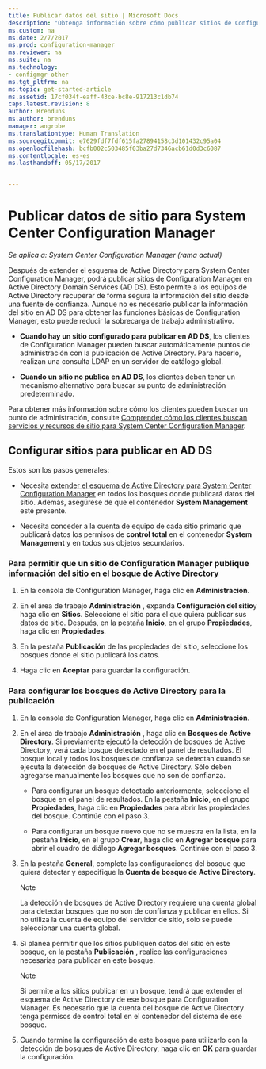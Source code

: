 ```yaml
---
title: Publicar datos del sitio | Microsoft Docs
description: "Obtenga información sobre cómo publicar sitios de Configuration Manager en Servicios de dominio de Active Directory."
ms.custom: na
ms.date: 2/7/2017
ms.prod: configuration-manager
ms.reviewer: na
ms.suite: na
ms.technology:
- configmgr-other
ms.tgt_pltfrm: na
ms.topic: get-started-article
ms.assetid: 17cf034f-eaff-43ce-bc8e-917213c1db74
caps.latest.revision: 8
author: Brenduns
ms.author: brenduns
manager: angrobe
ms.translationtype: Human Translation
ms.sourcegitcommit: e7629fdf7fdf615fa27894158c3d101432c95a04
ms.openlocfilehash: bcfb002c503485f03ba27d7346acb61d0d3c6087
ms.contentlocale: es-es
ms.lasthandoff: 05/17/2017


---
```

# <a name="publish-site-data-for-system-center-configuration-manager"></a>Publicar datos de sitio para System Center Configuration Manager

*Se aplica a: System Center Configuration Manager (rama actual)*

Después de extender el esquema de Active Directory para System Center Configuration Manager, podrá publicar sitios de Configuration Manager en Active Directory Domain Services (AD DS). Esto permite a los equipos de Active Directory recuperar de forma segura la información del sitio desde una fuente de confianza. Aunque no es necesario publicar la información del sitio en AD DS para obtener las funciones básicas de Configuration Manager, esto puede reducir la sobrecarga de trabajo administrativo.  

-   **Cuando hay un sitio configurado para publicar en AD DS**, los clientes de Configuration Manager pueden buscar automáticamente puntos de administración con la publicación de Active Directory. Para hacerlo, realizan una consulta LDAP en un servidor de catálogo global.  

-   **Cuando un sitio no publica en AD DS**, los clientes deben tener un mecanismo alternativo para buscar su punto de administración predeterminado.  

Para obtener más información sobre cómo los clientes pueden buscar un punto de administración, consulte [Comprender cómo los clientes buscan servicios y recursos de sitio para System Center Configuration Manager](../../../../core/plan-design/hierarchy/understand-how-clients-find-site-resources-and-services.md).  

## <a name="configure-sites-to-publish-to-ad-ds"></a>Configurar sitios para publicar en AD DS  
 Estos son los pasos generales:  

-   Necesita [extender el esquema de Active Directory para System Center Configuration Manager](../../../../core/plan-design/network/extend-the-active-directory-schema.md) en todos los bosques donde publicará datos del sitio. Además, asegúrese de que el contenedor **System Management** esté presente.  

-   Necesita conceder a la cuenta de equipo de cada sitio primario que publicará datos los permisos de **control total** en el contenedor **System Management** y en todos sus objetos secundarios.  

### <a name="to-enable-a-configuration-manager-site-to-publish-site-information-to-active-directory-forest"></a>Para permitir que un sitio de Configuration Manager publique información del sitio en el bosque de Active Directory

1.  En la consola de Configuration Manager, haga clic en **Administración**.  

2.  En el área de trabajo **Administración** , expanda **Configuración del sitio**y haga clic en **Sitios**. Seleccione el sitio para el que quiera publicar sus datos de sitio. Después, en la pestaña **Inicio**, en el grupo **Propiedades**, haga clic en **Propiedades**.  

3.  En la pestaña **Publicación** de las propiedades del sitio, seleccione los bosques donde el sitio publicará los datos.  

4.  Haga clic en **Aceptar** para guardar la configuración.  

### <a name="to-set-up-active-directory-forests-for-publishing"></a>Para configurar los bosques de Active Directory para la publicación  

1.  En la consola de Configuration Manager, haga clic en **Administración**.  

2.  En el área de trabajo **Administración** , haga clic en **Bosques de Active Directory**. Si previamente ejecutó la detección de bosques de Active Directory, verá cada bosque detectado en el panel de resultados. El bosque local y todos los bosques de confianza se detectan cuando se ejecuta la detección de bosques de Active Directory. Sólo deben agregarse manualmente los bosques que no son de confianza.  

    -   Para configurar un bosque detectado anteriormente, seleccione el bosque en el panel de resultados. En la pestaña **Inicio**, en el grupo **Propiedades**, haga clic en **Propiedades** para abrir las propiedades del bosque. Continúe con el paso 3.  

    -   Para configurar un bosque nuevo que no se muestra en la lista, en la pestaña **Inicio**, en el grupo **Crear**, haga clic en **Agregar bosque** para abrir el cuadro de diálogo **Agregar bosques**. Continúe con el paso 3.  

3.  En la pestaña **General**, complete las configuraciones del bosque que quiera detectar y especifique la **Cuenta de bosque de Active Directory**.  

    > [!NOTE]  
    >  La detección de bosques de Active Directory requiere una cuenta global para detectar bosques que no son de confianza y publicar en ellos. Si no utiliza la cuenta de equipo del servidor de sitio, solo se puede seleccionar una cuenta global.  

4.  Si planea permitir que los sitios publiquen datos del sitio en este bosque, en la pestaña **Publicación** , realice las configuraciones necesarias para publicar en este bosque.  

    > [!NOTE]  
    >  Si permite a los sitios publicar en un bosque, tendrá que extender el esquema de Active Directory de ese bosque para Configuration Manager. Es necesario que la cuenta del bosque de Active Directory tenga permisos de control total en el contenedor del sistema de ese bosque.  

5.  Cuando termine la configuración de este bosque para utilizarlo con la detección de bosques de Active Directory, haga clic en **OK** para guardar la configuración.  

